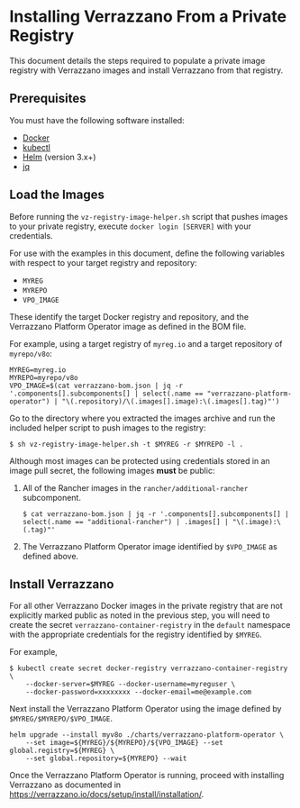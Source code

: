 # Installing Verrazzano From a Private Registry

This document details the steps required to populate a private image registry with Verrazzano images and install Verrazzano from that registry.

## Prerequisites
You must have the following software installed:

 - [Docker](https://docs.docker.com/get-docker/)
 - [kubectl](https://kubernetes.io/docs/tasks/tools/)
 - [Helm](https://helm.sh/docs/intro/install/) (version 3.x+)
 - [jq](https://github.com/stedolan/jq/wiki/Installation)

## Load the Images

Before running the `vz-registry-image-helper.sh` script that pushes images to your private registry, execute `docker login [SERVER]` with your credentials.

For use with the examples in this document, define the following variables with respect to your target registry and repository:

* `MYREG`
* `MYREPO`
* `VPO_IMAGE`

These identify the target Docker registry and repository, and the Verrazzano Platform Operator image as defined in the BOM file.

For example, using a target registry of `myreg.io` and a target repository of `myrepo/v8o`:

```
MYREG=myreg.io
MYREPO=myrepo/v8o
VPO_IMAGE=$(cat verrazzano-bom.json | jq -r '.components[].subcomponents[] | select(.name == "verrazzano-platform-operator") | "\(.repository)/\(.images[].image):\(.images[].tag)"')
```

Go to the directory where you extracted the images archive and run the included helper script to push images to the registry:

```
$ sh vz-registry-image-helper.sh -t $MYREG -r $MYREPO -l .
```

Although most images can be protected using credentials stored in an image pull secret, the following images **must** be public:

1. All of the Rancher images in the `rancher/additional-rancher`
    subcomponent.
    ```
    $ cat verrazzano-bom.json | jq -r '.components[].subcomponents[] | select(.name == "additional-rancher") | .images[] | "\(.image):\(.tag)"'
    ```
1. The Verrazzano Platform Operator image identified by `$VPO_IMAGE` as defined above.

## Install Verrazzano

For all other Verrazzano Docker images in the private registry that are not explicitly marked public as noted in the previous step, you will need to create the secret `verrazzano-container-registry` in the `default` namespace with the appropriate credentials for the registry identified by `$MYREG`.

For example,

```
$ kubectl create secret docker-registry verrazzano-container-registry \  
	--docker-server=$MYREG --docker-username=myreguser \  
	--docker-password=xxxxxxxx --docker-email=me@example.com
```

Next install the Verrazzano Platform Operator using the image defined by `$MYREG/$MYREPO/$VPO_IMAGE`.  

```
helm upgrade --install myv8o ./charts/verrazzano-platform-operator \
    --set image=${MYREG}/${MYREPO}/${VPO_IMAGE} --set global.registry=${MYREG} \
    --set global.repository=${MYREPO} --wait
```

Once the Verrazzano Platform Operator is running, proceed with installing Verrazzano as documented in https://verrazzano.io/docs/setup/install/installation/.
